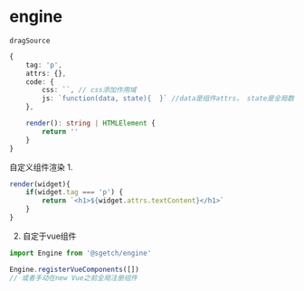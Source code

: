 # engine



`dragSource`
```ts
{
    tag: 'p',
    attrs: {},
    code: {
        css: ``, // css添加作用域
        js: `function(data, state){  }` //data是组件attrs， state是全局数据 
    },

    render(): string | HTMLElement {
        return ''
    }
}
```

自定义组件渲染
1. 
```js
render(widget){
    if(widget.tag === 'p') {
        return `<h1>${widget.attrs.textContent}</h1>`
    }
}
```

2. 自定于vue组件
```js
import Engine from '@sgetch/engine'

Engine.registerVueComponents([])
// 或者手动在new Vue之前全局注册组件
```
